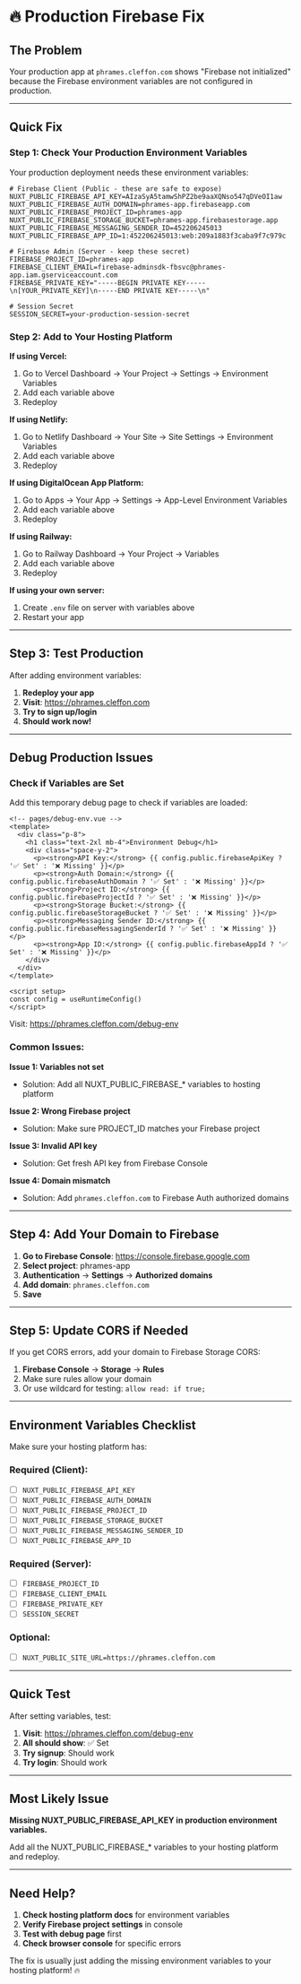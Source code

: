 # 🔥 Production Firebase Fix

## The Problem

Your production app at `phrames.cleffon.com` shows "Firebase not initialized" because the Firebase environment variables are not configured in production.

---

## Quick Fix

### Step 1: Check Your Production Environment Variables

Your production deployment needs these environment variables:

```env
# Firebase Client (Public - these are safe to expose)
NUXT_PUBLIC_FIREBASE_API_KEY=AIzaSyA5tamwShPZ2be9aaXQNso547qDVeOI1aw
NUXT_PUBLIC_FIREBASE_AUTH_DOMAIN=phrames-app.firebaseapp.com
NUXT_PUBLIC_FIREBASE_PROJECT_ID=phrames-app
NUXT_PUBLIC_FIREBASE_STORAGE_BUCKET=phrames-app.firebasestorage.app
NUXT_PUBLIC_FIREBASE_MESSAGING_SENDER_ID=452206245013
NUXT_PUBLIC_FIREBASE_APP_ID=1:452206245013:web:209a1883f3caba9f7c979c

# Firebase Admin (Server - keep these secret)
FIREBASE_PROJECT_ID=phrames-app
FIREBASE_CLIENT_EMAIL=firebase-adminsdk-fbsvc@phrames-app.iam.gserviceaccount.com
FIREBASE_PRIVATE_KEY="-----BEGIN PRIVATE KEY-----\n[YOUR_PRIVATE_KEY]\n-----END PRIVATE KEY-----\n"

# Session Secret
SESSION_SECRET=your-production-session-secret
```

### Step 2: Add to Your Hosting Platform

**If using Vercel:**
1. Go to Vercel Dashboard → Your Project → Settings → Environment Variables
2. Add each variable above
3. Redeploy

**If using Netlify:**
1. Go to Netlify Dashboard → Your Site → Site Settings → Environment Variables
2. Add each variable above
3. Redeploy

**If using DigitalOcean App Platform:**
1. Go to Apps → Your App → Settings → App-Level Environment Variables
2. Add each variable above
3. Redeploy

**If using Railway:**
1. Go to Railway Dashboard → Your Project → Variables
2. Add each variable above
3. Redeploy

**If using your own server:**
1. Create `.env` file on server with variables above
2. Restart your app

---

## Step 3: Test Production

After adding environment variables:

1. **Redeploy your app**
2. **Visit**: https://phrames.cleffon.com
3. **Try to sign up/login**
4. **Should work now!**

---

## Debug Production Issues

### Check if Variables are Set

Add this temporary debug page to check if variables are loaded:

```vue
<!-- pages/debug-env.vue -->
<template>
  <div class="p-8">
    <h1 class="text-2xl mb-4">Environment Debug</h1>
    <div class="space-y-2">
      <p><strong>API Key:</strong> {{ config.public.firebaseApiKey ? '✅ Set' : '❌ Missing' }}</p>
      <p><strong>Auth Domain:</strong> {{ config.public.firebaseAuthDomain ? '✅ Set' : '❌ Missing' }}</p>
      <p><strong>Project ID:</strong> {{ config.public.firebaseProjectId ? '✅ Set' : '❌ Missing' }}</p>
      <p><strong>Storage Bucket:</strong> {{ config.public.firebaseStorageBucket ? '✅ Set' : '❌ Missing' }}</p>
      <p><strong>Messaging Sender ID:</strong> {{ config.public.firebaseMessagingSenderId ? '✅ Set' : '❌ Missing' }}</p>
      <p><strong>App ID:</strong> {{ config.public.firebaseAppId ? '✅ Set' : '❌ Missing' }}</p>
    </div>
  </div>
</template>

<script setup>
const config = useRuntimeConfig()
</script>
```

Visit: https://phrames.cleffon.com/debug-env

### Common Issues:

**Issue 1: Variables not set**
- Solution: Add all NUXT_PUBLIC_FIREBASE_* variables to hosting platform

**Issue 2: Wrong Firebase project**
- Solution: Make sure PROJECT_ID matches your Firebase project

**Issue 3: Invalid API key**
- Solution: Get fresh API key from Firebase Console

**Issue 4: Domain mismatch**
- Solution: Add `phrames.cleffon.com` to Firebase Auth authorized domains

---

## Step 4: Add Your Domain to Firebase

1. **Go to Firebase Console**: https://console.firebase.google.com
2. **Select project**: phrames-app
3. **Authentication** → **Settings** → **Authorized domains**
4. **Add domain**: `phrames.cleffon.com`
5. **Save**

---

## Step 5: Update CORS if Needed

If you get CORS errors, add your domain to Firebase Storage CORS:

1. **Firebase Console** → **Storage** → **Rules**
2. Make sure rules allow your domain
3. Or use wildcard for testing: `allow read: if true;`

---

## Environment Variables Checklist

Make sure your hosting platform has:

### Required (Client):
- [ ] `NUXT_PUBLIC_FIREBASE_API_KEY`
- [ ] `NUXT_PUBLIC_FIREBASE_AUTH_DOMAIN`
- [ ] `NUXT_PUBLIC_FIREBASE_PROJECT_ID`
- [ ] `NUXT_PUBLIC_FIREBASE_STORAGE_BUCKET`
- [ ] `NUXT_PUBLIC_FIREBASE_MESSAGING_SENDER_ID`
- [ ] `NUXT_PUBLIC_FIREBASE_APP_ID`

### Required (Server):
- [ ] `FIREBASE_PROJECT_ID`
- [ ] `FIREBASE_CLIENT_EMAIL`
- [ ] `FIREBASE_PRIVATE_KEY`
- [ ] `SESSION_SECRET`

### Optional:
- [ ] `NUXT_PUBLIC_SITE_URL=https://phrames.cleffon.com`

---

## Quick Test

After setting variables, test:

1. **Visit**: https://phrames.cleffon.com/debug-env
2. **All should show**: ✅ Set
3. **Try signup**: Should work
4. **Try login**: Should work

---

## Most Likely Issue

**Missing NUXT_PUBLIC_FIREBASE_API_KEY in production environment variables.**

Add all the NUXT_PUBLIC_FIREBASE_* variables to your hosting platform and redeploy.

---

## Need Help?

1. **Check hosting platform docs** for environment variables
2. **Verify Firebase project settings** in console
3. **Test with debug page** first
4. **Check browser console** for specific errors

The fix is usually just adding the missing environment variables to your hosting platform! 🔥
